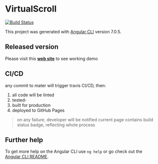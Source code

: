 # VirtualScroll
[![Build Status](https://travis-ci.org/dlevkov/ng7-virtual-scroll.svg?branch=master)](https://travis-ci.org/dlevkov/ng7-virtual-scroll)

This project was generated with [Angular CLI](https://github.com/angular/angular-cli) version 7.0.5.

## Released version
Please visit this **[web site](https://dlevkov.github.io/ng7-virtual-scroll/)** to see working demo

## CI/CD
any commit to mater will trigger travis CI/CD, then:
1. all code will be linted
2.  tested-
3.  built for production
4.  deployed to GitHub Pages  

>on any failure, developer will be notified
> current page contains build status badge, reflecting whole process
## Further help

To get more help on the Angular CLI use `ng help` or go check out the [Angular CLI README](https://github.com/angular/angular-cli/blob/master/README.md).
